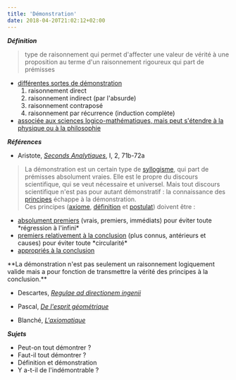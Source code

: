 ```yaml
---
title: 'Démonstration'
date: 2018-04-20T21:02:12+02:00
---
```


***Définition*** 

> type de raisonnement qui permet d'affecter une valeur de vérité à une proposition
> au terme d'un raisonnement rigoureux qui part de prémisses

- <u>différentes sortes de démonstration</u>
  1. raisonnement direct
  1. raisonnement indirect (par l'absurde)
  1. raisonnement contraposé
  1. raisonnement par récurrence (induction complète)
- <u>associée aux sciences logico-mathématiques, mais peut s'étendre à la physique ou à la philosophie</u>

***Références***

* Aristote, <u>*Seconds Analytiques*</u>, I, 2, 71b-72a

> La démonstration est un certain type de [syllogisme](../syllogisme/), qui part de prémisses 
absolument vraies. Elle est le propre du discours scientifique, qui se veut nécessaire et universel.
Mais tout discours scientifique n'est pas pour autant démonstratif : la connaissance des [principes](../principe/) échappe à la démonstration.  
Ces principes ([axiome](../axiome/), [définition](../définition/) et
[postulat](../ostulat/)) doivent être :
<ul>
<li> <u>absolument premiers</u> (vrais, premiers, immédiats) pour éviter toute *régression à l'infini*</li>
<li><u>premiers relativement à la conclusion</u> (plus connus, antérieurs et causes) pour éviter toute *circularité*</li>
<li><u>appropriés à la conclusion</u></li>
</ul>
**La démonstration n'est pas seulement un raisonnement logiquement valide mais a pour fonction
de transmettre la vérité des principes à la conclusion.**

* Descartes, <u>*Regulae ad directionem ingenii*</u>

* Pascal, <u>*De l'esprit géométrique*</u>

* Blanché, <u>*L'axiomatique*</u>

***Sujets***

- Peut-on tout démontrer ?
- Faut-il tout démontrer ?
- Définition et démonstration
- Y a-t-il de l'indémontrable ?
